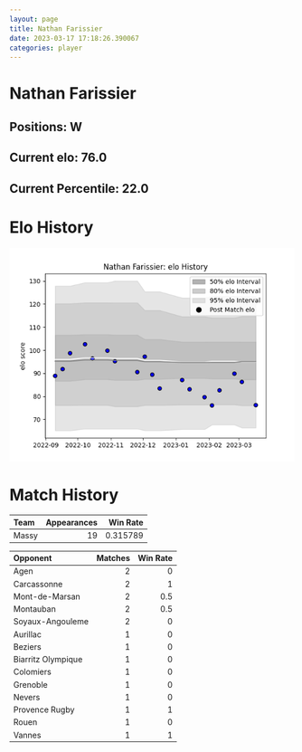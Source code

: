 ```yaml
---  
layout: page  
title: Nathan Farissier  
date: 2023-03-17 17:18:26.390067  
categories: player  
---
```

# Nathan Farissier

## Positions: W

## Current elo: 76.0

## Current Percentile: 22.0

# Elo History


![elo history](history_NathanFarissier.png)
# Match History


| Team   |   Appearances |   Win Rate |
|:-------|--------------:|-----------:|
| Massy  |            19 |   0.315789 |

| Opponent           |   Matches |   Win Rate |
|:-------------------|----------:|-----------:|
| Agen               |         2 |        0   |
| Carcassonne        |         2 |        1   |
| Mont-de-Marsan     |         2 |        0.5 |
| Montauban          |         2 |        0.5 |
| Soyaux-Angouleme   |         2 |        0   |
| Aurillac           |         1 |        0   |
| Beziers            |         1 |        0   |
| Biarritz Olympique |         1 |        0   |
| Colomiers          |         1 |        0   |
| Grenoble           |         1 |        0   |
| Nevers             |         1 |        0   |
| Provence Rugby     |         1 |        1   |
| Rouen              |         1 |        0   |
| Vannes             |         1 |        1   |